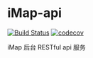 # iMap-api
[![Build Status](https://travis-ci.org/i-Map/iMap-api.svg?branch=master)](https://travis-ci.org/i-Map/iMap-api)
[![codecov](https://codecov.io/gh/i-Map/iMap-api/branch/master/graph/badge.svg)](https://codecov.io/gh/i-Map/iMap-api)

iMap 后台 RESTful api 服务
